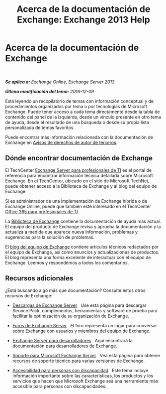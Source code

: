 ﻿---
title: 'Acerca de la documentación de Exchange: Exchange 2013 Help'
TOCTitle: Acerca de la documentación de Exchange
ms:assetid: cbc07e0d-2884-4e5d-8065-39b7f6299b9b
ms:mtpsurl: https://technet.microsoft.com/es-es/library/Dd351146(v=EXCHG.150)
ms:contentKeyID: 48268667
ms.date: 04/23/2018
mtps_version: v=EXCHG.150
ms.translationtype: HT
---

# Acerca de la documentación de Exchange

 

_**Se aplica a:** Exchange Online, Exchange Server 2013_

_**Última modificación del tema:** 2016-12-09_

Está leyendo un recopilatorio de temas con información conceptual y de procedimientos organizados por tema o por tecnologías de Microsoft Exchange. Puede tener acceso a cada tema directamente desde la tabla de contenido del panel de la izquierda, desde un vínculo presente en otro tema de ayuda, desde el resultado de una búsqueda o desde su propia lista personalizada de temas favoritos.

Puede encontrar más información relacionada con la documentación de Exchange en [Avisos de derechos de autor de terceros](third-party-copyright-notices-exchange-2013-help.md).

## Dónde encontrar documentación de Exchange

El TechCenter [Exchange Server para profesionales de TI](https://go.microsoft.com/fwlink/p/?linkid=34165) es el portal de referencia para encontrar información técnica detallada sobre Microsoft Exchange. En el TechCenter, ubicado en el sitio de Microsoft TechNet, puede obtener acceso a la Biblioteca de Exchange y al blog del equipo de Exchange.

Si es administrador de una implementación de Exchange híbrida o de Exchange Online, puede que también esté interesado en el TechCenter [Office 365 para profesionales de TI](https://go.microsoft.com/fwlink/p/?linkid=282341).

La [Biblioteca de Exchange](https://go.microsoft.com/fwlink/p/?linkid=82055) contiene la documentación de ayuda más actual. El equipo del producto de Exchange revisa y aprueba la documentación y la actualiza a medida que aparece nueva información, problemas y sugerencias para la solución de problemas.

El [blog del equipo de Exchange](https://go.microsoft.com/fwlink/p/?linkid=178595) contiene artículos técnicos redactados por el equipo de Exchange, así como anuncios y actualizaciones de productos. El blog representa una forma excelente de interactuar con el equipo de Exchange. Leemos y respondemos a todos los comentarios.

## Recursos adicionales

¿Está buscando algo más que documentación? Consulte estos otros recursos de Exchange:

  - [Descargas de Exchange Server](https://go.microsoft.com/fwlink/p/?linkid=179447)   Use esta página para descargar Service Pack, complementos, herramientas y software de prueba para facilitar la optimización de su organización de Exchange.

  - [Foros de Exchange Server](https://go.microsoft.com/fwlink/p/?linkid=60612)   El foro representa un lugar para conversar sobre Exchange con usuarios y miembros del equipo de Exchange.

  - [Exchange Server para desarrolladores](https://go.microsoft.com/fwlink/p/?linkid=24705)   Aquí encontrará la documentación para desarrolladores de Exchange.

  - [Soporte para Microsoft Exchange Server](https://go.microsoft.com/fwlink/p/?linkid=283967)   Vea esta página para obtener recursos de soporte técnico para varias versiones de Exchange.

  - [Accesibilidad para personas con discapacidad](accessibility-for-people-with-disabilities-exchange-2013-help.md)   Este tema incluye información importante sobre las características, los productos y los servicios que hacen que Microsoft Exchange sea una herramienta más accesible para personas con discapacidades.

